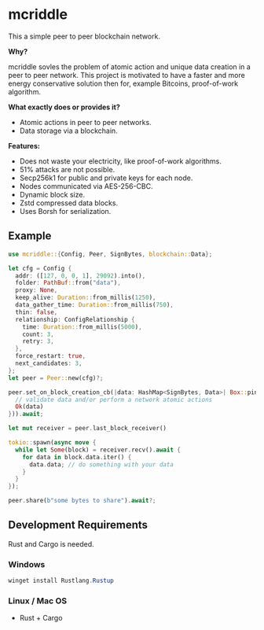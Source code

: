 # mcriddle

This a simple peer to peer blockchain network.

**Why?**

mcriddle sovles the problem of atomic action and unique data creation in a peer to peer network.
This project is motivated to have a faster and more energy conservative solution then for,
example Bitcoins, proof-of-work algorithm.

**What exactly does or provides it?**

+ Atomic actions in peer to peer networks.
+ Data storage via a blockchain.

**Features:**

+ Does not waste your electricity, like proof-of-work algorithms.
+ 51% attacks are not possible.
+ Secp256k1 for public and private keys for each node.
+ Nodes communicated via AES-256-CBC.
+ Dynamic block size.
+ Zstd compressed data blocks.
+ Uses Borsh for serialization.

## Example

```rust
use mcriddle::{Config, Peer, SignBytes, blockchain::Data};

let cfg = Config {
  addr: ([127, 0, 0, 1], 29092).into(),
  folder: PathBuf::from("data"),
  proxy: None,
  keep_alive: Duration::from_millis(1250),
  data_gather_time: Duration::from_millis(750),
  thin: false,
  relationship: ConfigRelationship {
    time: Duration::from_millis(5000),
    count: 3,
    retry: 3,
  },
  force_restart: true,
  next_candidates: 3,
};
let peer = Peer::new(cfg)?;

peer.set_on_block_creation_cb(|data: HashMap<SignBytes, Data>| Box::pin(async {
  // validate data and/or perform a network atomic actions
  Ok(data)
})).await;

let mut receiver = peer.last_block_receiver()

tokio::spawn(async move {
  while let Some(block) = receiver.recv().await {
    for data in block.data.iter() {
      data.data; // do something with your data
    } 
  }
});

peer.share(b"some bytes to share").await?;
```

## Development Requirements

Rust and Cargo is needed.

### Windows

```powershell
winget install Rustlang.Rustup
```

### Linux / Mac OS

+ Rust + Cargo
